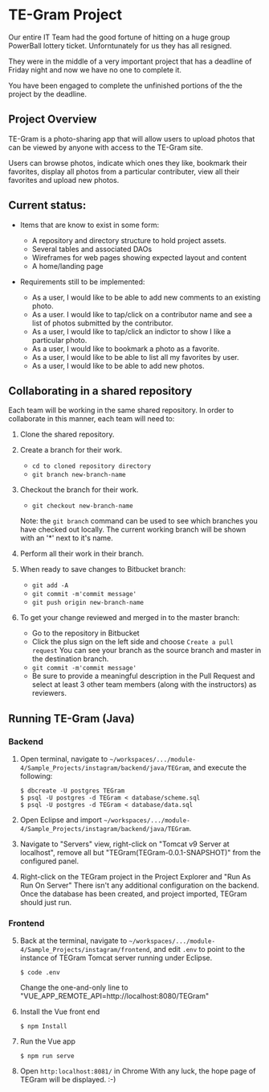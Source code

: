 # TE-Gram Project

Our entire IT Team had the good fortune of hitting on a huge group PowerBall lottery ticket.  Unforntunately for us they has all resigned.

They were in the middle of a very important project that has a deadline of Friday night and now we have no one to complete it.

You have been engaged to complete the unfinished portions of the the project by the deadline.

## Project Overview

TE-Gram is a photo-sharing app that will allow users to upload photos that can be viewed by anyone with access to the TE-Gram site.

Users can browse photos, indicate which ones they like, bookmark their favorites, display all photos from a particular contributer, view all their favorites and upload new photos.

## Current status:

* Items that are know to exist in some form:
  * A repository and directory structure to hold project assets.
  * Several tables and associated DAOs  
  * Wireframes for web pages showing expected layout and content
  *  A home/landing page
  
* Requirements still to be implemented:
  *  As a user, I would like to be able to add new comments to an existing photo.
  *  As a user. I would like to tap/click on a contributor name and see a list of photos submitted by the contributor.
  *  As a user, I would like to tap/click an indictor to show I like a particular photo.
  *  As a user, I would like to bookmark a photo as a favorite.
  *  As a user, I would like to be able to list all my favorites by user.
  *  As a user, I would like to be able to add new photos.

## Collaborating in a shared repository

Each team will be working in the same shared repository.  In order to collaborate in this manner, each team will need to:

1. Clone the shared repository.
2. Create a branch for their work.
   - ```cd to cloned repository directory```
   - ```git branch new-branch-name```  
3. Checkout the branch for their work.
   - ```git checkout new-branch-name```
   
   Note: the ```git branch``` command can be used to see which branches you have checked out locally.  The current working branch will be shown with an '*' next to it's name.
4. Perform all their work in their branch.
5. When ready to save changes to Bitbucket branch:
   - ```git add -A```
   - ```git commit -m'commit message'```
   - ```git push origin new-branch-name```
         
6. To get your change reviewed and merged in to the master branch:
   - Go to the repository in Bitbucket
   - Click the plus sign on the left side and choose ```Create a pull request```   You can see your branch as the source branch and master in the destination branch. 
   - ```git commit -m'commit message'```
   - Be sure to provide a meaningful description in the Pull Request and select at least 3 other team members (along with the instructors) as reviewers.


## Running TE-Gram (Java)

### Backend

1. Open terminal, navigate to `~/workspaces/.../module-4/Sample_Projects/instagram/backend/java/TEGram`, and execute the following:

   ```
   $ dbcreate -U postgres TEGram
   $ psql -U postgres -d TEGram < database/scheme.sql
   $ psql -U postgres -d TEGram < database/data.sql
   ```

2. Open Eclipse and import `~/workspaces/.../module-4/Sample_Projects/instagram/backend/java/TEGram`.

3. Navigate to "Servers" view, right-click on "Tomcat v9 Server at localhost", remove all but "TEGram(TEGram-0.0.1-SNAPSHOT)" from the configured panel.

4. Right-click on the TEGram project in the Project Explorer and "Run As Run On Server"
   There isn't any additional configuration on the backend. Once the database has been created, and project imported, TEGram should just run.

### Frontend

5. Back at the terminal, navigate to `~/workspaces/.../module-4/Sample_Projects/instagram/frontend`, and edit `.env` to point to the instance of TEGram Tomcat server running under Eclipse.
   
   ```
   $ code .env
   ```

   Change the one-and-only line to "VUE_APP_REMOTE_API=http://localhost:8080/TEGram"

6. Install the Vue front end
   
   ```
   $ npm Install
   ```

7. Run the Vue app
   
   ```
   $ npm run serve
   ```

8. Open `http:localhost:8081/` in Chrome
   With any luck, the hope page of TEGram will be displayed. :-)


   


   
